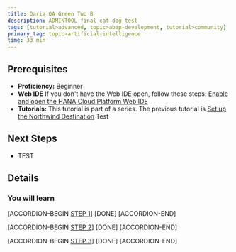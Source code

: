 ```yaml
---
title: Daria QA Green Two B
description: ADMINTOOL final cat dog test
tags: [tutorial>advanced, topic>abap-development, tutorial>community]
primary_tag: topic>artificial-intelligence
time: 33 min
---
```


## Prerequisites  
 - **Proficiency:** Beginner 
 - **Web IDE** If you don't have the Web IDE open, follow these steps: [Enable and open the HANA Cloud Platform Web IDE](https://go.sap.com/developer/tutorials/sapui5-webide-open-webide.html)
 - **Tutorials:** This tutorial is part of a series.  The previous tutorial is [Set up the Northwind Destination](https://go.sap.com/developer/tutorials/hcp-create-destination.html) Test

## Next Steps
 - TEST
  

## Details
### You will learn  

[ACCORDION-BEGIN [STEP 1](regex1)] 
[DONE] 
[ACCORDION-END]

[ACCORDION-BEGIN [STEP 2](regex)] 
[DONE] 
[ACCORDION-END]

[ACCORDION-BEGIN [STEP 3](rexact-match-precise)] 
[DONE] 
[ACCORDION-END]
